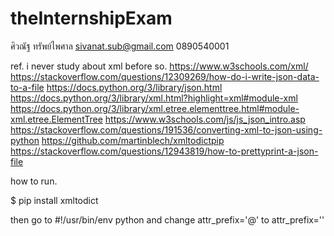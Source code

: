 # theInternshipExam
ศิวณัฐ ทรัพย์ไพศาล sivanat.sub@gmail.com 0890540001

ref.
i never study about xml before so.
https://www.w3schools.com/xml/
https://stackoverflow.com/questions/12309269/how-do-i-write-json-data-to-a-file
https://docs.python.org/3/library/json.html
https://docs.python.org/3/library/xml.html?highlight=xml#module-xml
https://docs.python.org/3/library/xml.etree.elementtree.html#module-xml.etree.ElementTree
https://www.w3schools.com/js/js_json_intro.asp
https://stackoverflow.com/questions/191536/converting-xml-to-json-using-python
https://github.com/martinblech/xmltodictpip
https://stackoverflow.com/questions/12943819/how-to-prettyprint-a-json-file

how to run.

$ pip install xmltodict

then go to    #!/usr/bin/env python and change attr_prefix='@' to attr_prefix=''
